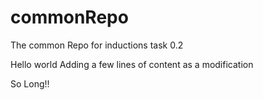 # commonRepo
The common Repo for inductions task 0.2

Hello world
Adding a few lines of content as a modification

So Long!!
